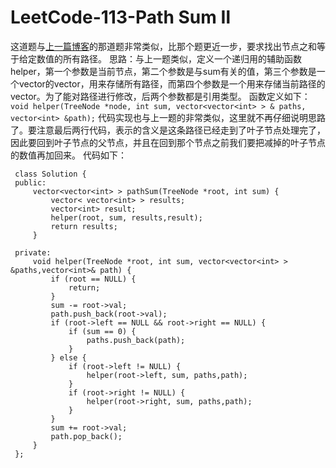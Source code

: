 # LeetCode-113-Path Sum Ⅱ
这道题与[上一篇博客](http://www.tamarous.com/2017/11/26/path-sum/)的那道题非常类似，比那个题更近一步，要求找出节点之和等于给定数值的所有路径。
思路：与上一题类似，定义一个递归用的辅助函数helper，第一个参数是当前节点，第二个参数是与sum有关的值，第三个参数是一个vector的vector，用来存储所有路径，而第四个参数是一个用来存储当前路径的vector。为了能对路径进行修改，后两个参数都是引用类型。
函数定义如下：
`void helper(TreeNode *node, int sum, vector<vector<int> > & paths, vector<int> &path);`
代码实现也与上一题的非常类似，这里就不再仔细说明思路了。要注意最后两行代码，表示的含义是这条路径已经走到了叶子节点处理完了，因此要回到叶子节点的父节点，并且在回到那个节点之前我们要把减掉的叶子节点的数值再加回来。
代码如下：

```
 class Solution {
 public:
     vector<vector<int> > pathSum(TreeNode *root, int sum) {
         vector< vector<int> > results;
         vector<int> result;
         helper(root, sum, results,result);
         return results;
     }

 private:
     void helper(TreeNode *root, int sum, vector<vector<int> > &paths,vector<int>& path) {
         if (root == NULL) {
             return;
         }
         sum -= root->val;
         path.push_back(root->val);
         if (root->left == NULL && root->right == NULL) {
             if (sum == 0) {
                 paths.push_back(path);
             }
         } else {
             if (root->left != NULL) {
                 helper(root->left, sum, paths,path);
             }
             if (root->right != NULL) {
                 helper(root->right, sum, paths,path);
             }
         }
         sum += root->val;
         path.pop_back();
     }
 };
```




